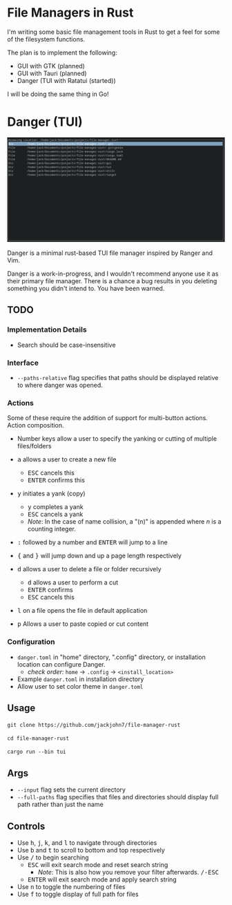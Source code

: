 # File Managers in Rust


I'm writing some basic file management tools in Rust to get a feel for
some of the filesystem functions.

The plan is to implement the following:
- GUI with GTK (planned)
- GUI with Tauri (planned)
- Danger (TUI with Ratatui (started))

I will be doing the same thing in Go!

# Danger (TUI)

<img src="/assets/browsing_mode.png">

Danger is a minimal rust-based TUI file manager inspired by Ranger and Vim.

Danger is a work-in-progress, and I wouldn't recommend anyone use it as their
primary file manager. There is a chance a bug results in you deleting something 
you didn't intend to. You have been warned.

## TODO

### Implementation Details

- Search should be case-insensitive

### Interface

- `--paths-relative` flag specifies that paths should be displayed relative to where 
danger was opened.

### Actions

Some of these require the addition of support for multi-button actions. Action composition.

- Number keys allow a user to specify the yanking or cutting of multiple files/folders

- <kbd>a</kbd> allows a user to create a new file
  - <kbd>ESC</kbd> cancels this
  - <kbd>ENTER</kbd> confirms this
- <kbd>y</kbd> initiates a yank (copy)
  - <kbd>y</kbd> completes a yank
  - <kbd>ESC</kbd> cancels a yank
  - *Note*: In the case of name collision, a "(n)" is appended where $n$ is a counting integer.
- <kbd>:</kbd> followed by a number and <kbd>ENTER</kbd> will jump to a line
- <kbd>{</kbd> and <kbd>}</kbd> will jump down and up a page length respectively
- <kbd>d</kbd> allows a user to delete a file or folder recursively
  - <kbd>d</kbd> allows a user to perform a cut
  - <kbd>ENTER</kbd> confirms
  - <kbd>ESC</kbd> cancels this
- <kbd>l</kbd> on a file opens the file in default application
- <kbd>p</kbd> Allows a user to paste copied or cut content

### Configuration

- `danger.toml` in "home" directory, ".config" directory, or installation location can configure Danger.
  - *check order:* `home` -> `.config` -> `<install_location>`
- Example `danger.toml` in installation directory
- Allow user to set color theme in `danger.toml`

## Usage

`git clone https://github.com/jackjohn7/file-manager-rust`

`cd file-manager-rust`

`cargo run --bin tui`

## Args

- `--input` flag sets the current directory
- `--full-paths` flag specifies that files and directories should display full path rather than just the name

## Controls

- Use <kbd>h</kbd>, <kbd>j</kbd>, <kbd>k</kbd>, and <kbd>l</kbd> to navigate through directories
- Use <kbd>b</kbd> and <kbd>t</kbd> to scroll to bottom and top respectively
- Use <kbd>/</kbd> to begin searching
  - <kbd>ESC</kbd> will exit search mode and reset search string
    - *Note*: This is also how you remove your filter afterwards. <kbd>/-ESC</kbd>
  - <kbd>ENTER</kbd> will exit search mode and apply search string
- Use <kbd>n</kbd> to toggle the numbering of files
- Use <kbd>f</kbd> to toggle display of full path for files

